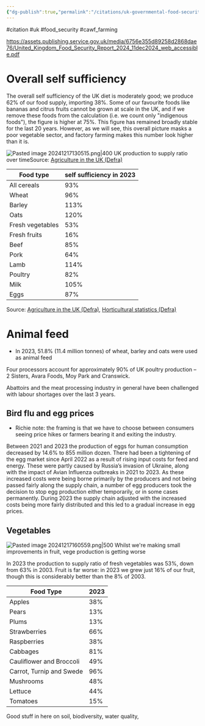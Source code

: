 ```yaml
---
{"dg-publish":true,"permalink":"/citations/uk-governmental-food-security-review-2024/","tags":["animal_feed"],"created":"2025-10-23T17:42:46.272+01:00","updated":"2025-10-23T19:18:51.121+01:00"}
---
```


#citation #uk #food_security #cawf_farming 

https://assets.publishing.service.gov.uk/media/6756e355d89258d2868dae76/United_Kingdom_Food_Security_Report_2024_11dec2024_web_accessible.pdf

# Overall self sufficiency
The overall self sufficiency of the UK diet is moderately good; we produce 62% of our food supply, importing 38%. Some of our favourite foods like bananas and citrus fruits cannot be grown at scale in the UK, and if we remove these foods from the calculation (i.e. we count only "indigenous foods"), the figure is higher at 75%. This figure has remained broadly stable for the last 20 years. However, as we will see, this overall picture masks a poor vegetable sector, and factory farming makes this number look higher than it is.

![Pasted image 20241217130515.png|400](/img/user/Pasted%20image%2020241217130515.png)
UK production to supply ratio over timeSource: [Agriculture in the UK (Defra)](https://www.gov.uk/government/collections/agriculture-in-the-united-kingdom)

| Food type        | self sufficiency in 2023 |
| ---------------- | ------------------------ |
| All cereals      | 93%                      |
| Wheat            | 96%                      |
| Barley           | 113%                     |
| Oats             | 120%                     |
| Fresh vegetables | 53%                      |
| Fresh fruits     | 16%                      |
| Beef             | 85%                      |
| Pork             | 64%                      |
| Lamb             | 114%                     |
| Poultry          | 82%                      |
| Milk             | 105%                     |
| Eggs             | 87%                      |
Source: [Agriculture in the UK (Defra)](https://www.gov.uk/government/collections/agriculture-in-the-united-kingdom), [Horticultural statistics (Defra)](https://www.gov.uk/government/statistics/latest-horticulture-statistics/horticulture-statistics-2023) 

# Animal feed
- In 2023, 51.8% (11.4 million tonnes) of wheat, barley and oats were used as animal feed


Four processors account for approximately 90% of UK poultry production – 2 Sisters, Avara Foods, Moy Park and Cranswick.

Abattoirs and the meat processing industry in general have been challenged with
labour shortages over the last 3 years.  

## Bird flu and egg prices
- Richie note: the framing is that we have to choose between consumers seeing price hikes or farmers bearing it and exiting the industry.

Between 2021 and 2023 the production of eggs for human consumption
decreased by 14.6% to 855 million dozen. There had been a tightening of the egg
market since April 2022 as a result of rising input costs for feed and energy. These
were partly caused by Russia’s invasion of Ukraine, along with the impact of Avian
Influenza outbreaks in 2021 to 2023. As these increased costs were being borne
primarily by the producers and not being passed fairly along the supply chain, a
number of egg producers took the decision to stop egg production either
temporarily, or in some cases permanently. During 2023 the supply chain adjusted
with the increased costs being more fairly distributed and this led to a gradual
increase in egg prices. 

## Vegetables
![Pasted image 20241217160559.png|500](/img/user/Pasted%20image%2020241217160559.png)
Whilst we're making small improvements in fruit, vege production is getting worse

In 2023 the production to supply ratio of fresh vegetables was 53%, down from 63% in 2003. Fruit is far worse: in 2023 we grew just 16% of our fruit, though this is considerably better than the 8% of 2003.

| Food Type                | 2023 |
|--------------------------|------|
| Apples                   | 38%  |
| Pears                    | 13%  |
| Plums                    | 13%  |
| Strawberries             | 66%  |
| Raspberries              | 38%  |
| Cabbages                 | 81%  |
| Cauliflower and Broccoli | 49%  |
| Carrot, Turnip and Swede | 96%  |
| Mushrooms                | 48%  |
| Lettuce                  | 44%  |
| Tomatoes                 | 15%  |

Good stuff in here on soil, biodiversity, water quality, 